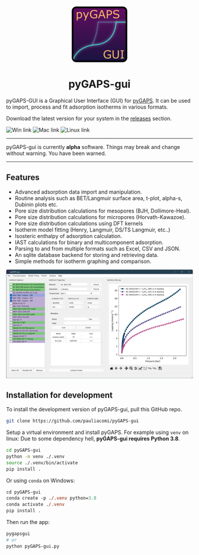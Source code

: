 <p align="center">
  <img alt="pyGAPS Logo" src="pygapsgui/resources/main_icon.png" width="150px" />
  <h1 align="center">pyGAPS-gui</h1>
</p>

pyGAPS-GUI is a Graphical User Interface (GUI) for
[pyGAPS](https://github.com/pauliacomi/pyGAPS). It can be used to import,
process and fit adsorption isotherms in various formats.

Download the latest version for your system in the
[releases](https://github.com/pauliacomi/pyGAPS-gui/releases) section.

<a style="text-decoration:none" href="https://github.com/pauliacomi/pyGAPS-gui/releases/latest">
    <img src="https://img.shields.io/badge/download-windows-blue.svg" alt="Win link" />
</a>
<a style="text-decoration:none" href="https://github.com/pauliacomi/pyGAPS-gui/releases/latest">
    <img src="https://img.shields.io/badge/download-mac-lightgrey" alt="Mac link" />
</a>
<a style="text-decoration:none" href="https://github.com/pauliacomi/pyGAPS-gui/releases/latest">
    <img src="https://img.shields.io/badge/download-linux-orange" alt="Linux link" />
</a>

****

pyGAPS-gui is currently **alpha** software. Things may break and change without
warning. You have been warned.

****

## Features

- Advanced adsorption data import and manipulation.
- Routine analysis such as BET/Langmuir surface area, t-plot, alpha-s, Dubinin plots etc.
- Pore size distribution calculations for mesopores (BJH, Dollimore-Heal).
- Pore size distribution calculations for micropores (Horvath-Kawazoe).
- Pore size distribution calculations using DFT kernels
- Isotherm model fitting (Henry, Langmuir, DS/TS Langmuir, etc..)
- Isosteric enthalpy of adsorption calculation.
- IAST calculations for binary and multicomponent adsorption.
- Parsing to and from multiple formats such as Excel, CSV and JSON.
- An sqlite database backend for storing and retrieving data.
- Simple methods for isotherm graphing and comparison.

![Files](screenshot.png)

## Installation for development

To install the development version of pyGAPS-gui, pull this GitHub repo.

```bash
git clone https://github.com/pauliacomi/pyGAPS-gui
```

Setup a virtual environment and install pyGAPS. For example using `venv` on
linux: Due to some dependency hell, **pyGAPS-gui requires Python 3.8**.

```bash
cd pyGAPS-gui
python -m venv ./.venv
source ./.venv/bin/activate
pip install .
```

Or using `conda` on Windows:

```ps
cd pyGAPS-gui
conda create -p ./.venv python=3.8
conda activate ./.venv
pip install .
```
Then run the app:

```bash
pygapsgui
# or
python pyGAPS-gui.py
```
